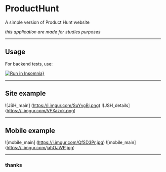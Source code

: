 # ProductHunt
A simple version of Product Hunt website

*this application are made for studies purposes*

----
## Usage
For backend tests, use:

[![Run in Insomnia}](https://insomnia.rest/images/run.svg)](https://insomnia.rest/run/?label=JSHunt&uri=https%3A%2F%2Fraw.githubusercontent.com%2FCaiocp%2FProductHunt%2Fmaster%2Fbackend%2Fexport.json)

----
## Site example
![JSH_main] (https://i.imgur.com/SuYvgBj.png)
![JSH_details] (https://i.imgur.com/VFXazok.png)

----
## Mobile example
![mobile_main] (https://i.imgur.com/QfSD3Pr.jpg)
![mobile_main] (https://i.imgur.com/jahOJWP.jpg)


----
### thanks

